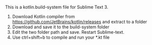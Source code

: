 This is a kotlin.build-system file for Sublime Text 3. 
1. Download Kotlin compiler from https://github.com/JetBrains/kotlin/releases and extract to a folder
2. Download and save it to the build-system folder
3. Edit the two folder path and save. Restart Sublime-text. 
2. Use ctrl+shift+b to compile and run your *.kt file
